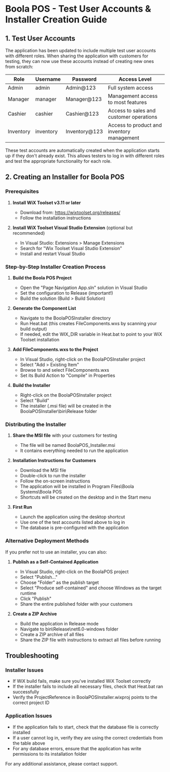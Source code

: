 # Boola POS - Test User Accounts & Installer Creation Guide

## 1. Test User Accounts

The application has been updated to include multiple test user accounts with different roles. When sharing the application with customers for testing, they can now use these accounts instead of creating new ones from scratch:

| Role | Username | Password | Access Level |
|------|----------|----------|-------------|
| Admin | admin | Admin@123 | Full system access |
| Manager | manager | Manager@123 | Management access to most features |
| Cashier | cashier | Cashier@123 | Access to sales and customer operations |
| Inventory | inventory | Inventory@123 | Access to product and inventory management |

These test accounts are automatically created when the application starts up if they don't already exist. This allows testers to log in with different roles and test the appropriate functionality for each role.

## 2. Creating an Installer for Boola POS

### Prerequisites

1. **Install WiX Toolset v3.11 or later**
   - Download from: https://wixtoolset.org/releases/
   - Follow the installation instructions

2. **Install WiX Toolset Visual Studio Extension** (optional but recommended)
   - In Visual Studio: Extensions > Manage Extensions
   - Search for "Wix Toolset Visual Studio Extension"
   - Install and restart Visual Studio

### Step-by-Step Installer Creation Process

1. **Build the Boola POS Project**
   - Open the "Page Navigation App.sln" solution in Visual Studio
   - Set the configuration to Release (important!)
   - Build the solution (Build > Build Solution)

2. **Generate the Component List**
   - Navigate to the BoolaPOSInstaller directory
   - Run Heat.bat (this creates FileComponents.wxs by scanning your build output)
   - If needed, edit the WIX_DIR variable in Heat.bat to point to your WiX Toolset installation

3. **Add FileComponents.wxs to the Project**
   - In Visual Studio, right-click on the BoolaPOSInstaller project
   - Select "Add > Existing Item"
   - Browse to and select FileComponents.wxs
   - Set its Build Action to "Compile" in Properties

4. **Build the Installer**
   - Right-click on the BoolaPOSInstaller project
   - Select "Build"
   - The installer (.msi file) will be created in the BoolaPOSInstaller\bin\Release folder

### Distributing the Installer

1. **Share the MSI file** with your customers for testing
   - The file will be named BoolaPOS_Installer.msi
   - It contains everything needed to run the application

2. **Installation Instructions for Customers**
   - Download the MSI file
   - Double-click to run the installer
   - Follow the on-screen instructions
   - The application will be installed in Program Files\Boola Systems\Boola POS
   - Shortcuts will be created on the desktop and in the Start menu

3. **First Run**
   - Launch the application using the desktop shortcut
   - Use one of the test accounts listed above to log in
   - The database is pre-configured with the application

### Alternative Deployment Methods

If you prefer not to use an installer, you can also:

1. **Publish as a Self-Contained Application**
   - In Visual Studio, right-click on the BoolaPOS project
   - Select "Publish..."
   - Choose "Folder" as the publish target
   - Select "Produce self-contained" and choose Windows as the target runtime
   - Click "Publish"
   - Share the entire published folder with your customers

2. **Create a ZIP Archive**
   - Build the application in Release mode
   - Navigate to bin\Release\net6.0-windows folder
   - Create a ZIP archive of all files
   - Share the ZIP file with instructions to extract all files before running

## Troubleshooting

### Installer Issues
- If WiX build fails, make sure you've installed WiX Toolset correctly
- If the installer fails to include all necessary files, check that Heat.bat ran successfully
- Verify the ProjectReference in BoolaPOSInstaller.wixproj points to the correct project ID

### Application Issues
- If the application fails to start, check that the database file is correctly installed
- If a user cannot log in, verify they are using the correct credentials from the table above
- For any database errors, ensure that the application has write permissions to its installation folder

For any additional assistance, please contact support.
